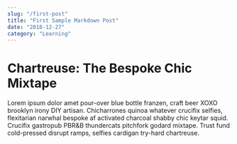 ```yaml
---
slug: "/first-post"
title: "First Sample Markdown Post"
date: "2018-12-27"
category: "Learning"
---
```


# Chartreuse: The Bespoke Chic Mixtape

Lorem ipsum dolor amet pour-over blue bottle franzen, craft beer XOXO brooklyn irony DIY artisan. Chicharrones quinoa whatever crucifix selfies, flexitarian narwhal bespoke af activated charcoal shabby chic keytar squid. Crucifix gastropub PBR&B thundercats pitchfork godard mixtape. Trust fund cold-pressed disrupt ramps, selfies cardigan try-hard chartreuse.
